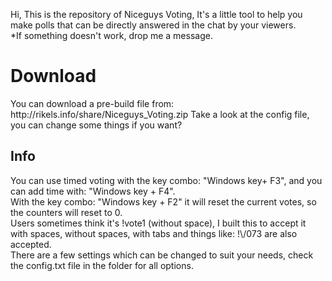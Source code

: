 Hi,
This is the repository of Niceguys Voting, It's a little tool to help you make polls that can be directly answered in the chat by your viewers.<br />
*If something doesn't work, drop me a message.

<h1>Download</h1>
You can download a pre-build file from: http://rikels.info/share/Niceguys_Voting.zip
Take a look at the config file, you can change some things if you want?

<h2>Info</h2>
You can use timed voting with the key combo: "Windows key+ F3", and you can add time with: "Windows key + F4".<br />
With the key combo: "Windows key + F2" it will reset the current votes, so the counters will reset to 0. <br />
Users sometimes think it's !vote1 (without space), I built this to accept it with spaces, without spaces, with tabs and things like: !\/073 are also accepted.<br />
There are a few settings which can be changed to suit your needs, check the config.txt file in the folder for all options.
